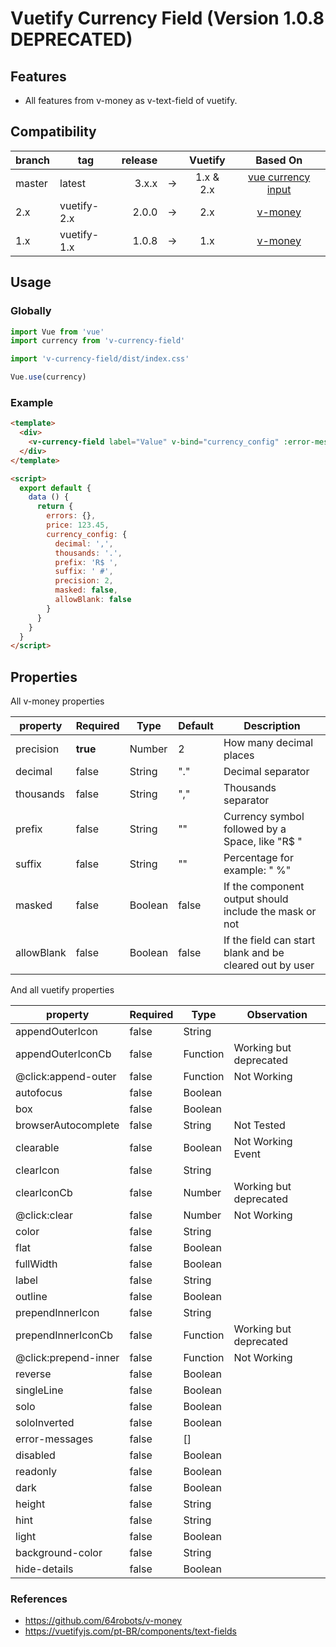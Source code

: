 # Vuetify Currency Field (Version 1.0.8 DEPRECATED)

## Features
- All features from v-money as v-text-field of vuetify.

## Compatibility

| branch    | tag         | release |   |   Vuetify   |  Based On   |
|:----------|-------------|--------:|:-:| :---------: | :---------: |
| master    | latest      | 3.x.x   | → | 1.x & 2.x   | [vue currency input](https://dm4t2.github.io/vue-currency-input/)
| 2.x       | vuetify-2.x | 2.0.0   | → | 2.x         | [v-money](https://github.com/64robots/v-money)
| 1.x       | vuetify-1.x | 1.0.8   | → | 1.x         | [v-money](https://github.com/64robots/v-money)

## Usage

### Globally

```js
import Vue from 'vue'
import currency from 'v-currency-field'

import 'v-currency-field/dist/index.css'

Vue.use(currency)
```

### Example

```html
<template>
  <div>
    <v-currency-field label="Value" v-bind="currency_config" :error-messages="errors.price" v-model="price"></v-currency-field>
  </div>
</template>

<script>
  export default {
    data () {
      return {
        errors: {},
        price: 123.45,
        currency_config: {
          decimal: ',',
          thousands: '.',
          prefix: 'R$ ',
          suffix: ' #',
          precision: 2,
          masked: false,
          allowBlank: false
        }
      }
    }
  }
</script>
```

## Properties

All v-money properties

| property   | Required | Type    | Default                 | Description                                             |
|------------|----------|---------|-------------------------|---------------------------------------------------------|
| precision  | **true** | Number  | 2                       | How many decimal places                                 |
| decimal    | false    | String  | "."                     | Decimal separator                                       |
| thousands  | false    | String  | ","                     | Thousands separator                                     |
| prefix     | false    | String  | ""                      | Currency symbol followed by a Space, like "R$ "         |
| suffix     | false    | String  | ""                      | Percentage for example: " %"                            |
| masked     | false    | Boolean | false                   | If the component output should include the mask or not  |
| allowBlank | false    | Boolean | false                   | If the field can start blank and be cleared out by user |

And all vuetify properties

| property              | Required | Type             |  Observation             |
|-----------------------|----------|------------------| -------------------------|
| appendOuterIcon       | false    | String           |                          |
| appendOuterIconCb     | false    | Function         | Working but deprecated   |
| @click:append-outer   | false    | Function         | Not Working              |
| autofocus             | false    | Boolean          |                          |
| box                   | false    | Boolean          |                          |
| browserAutocomplete   | false    | String           | Not Tested               |
| clearable             | false    | Boolean          | Not Working Event        |
| clearIcon             | false    | String           |                          |
| clearIconCb           | false    | Number           | Working but deprecated   |
| @click:clear          | false    | Number           | Not Working              |
| color                 | false    | String           |                          |
| flat                  | false    | Boolean          |                          |
| fullWidth             | false    | Boolean          |                          |
| label                 | false    | String           |                          |
| outline               | false    | Boolean          |                          |
| prependInnerIcon      | false    | String           |                          |
| prependInnerIconCb    | false    | Function         | Working but deprecated   |
| @click:prepend-inner  | false    | Function         | Not Working              |
| reverse               | false    | Boolean          |                          |
| singleLine            | false    | Boolean          |                          |
| solo                  | false    | Boolean          |                          |
| soloInverted          | false    | Boolean          |                          |
| error-messages        | false    | []               |                          |
| disabled              | false    | Boolean          |                          |
| readonly              | false    | Boolean          |                          |
| dark                  | false    | Boolean          |                          |
| height                | false    | String           |                          |
| hint                  | false    | String           |                          |
| light                 | false    | Boolean          |                          |
| background-color      | false    | String           |                          |
| hide-details          | false    | Boolean          |                          |


### References

- https://github.com/64robots/v-money
- https://vuetifyjs.com/pt-BR/components/text-fields
